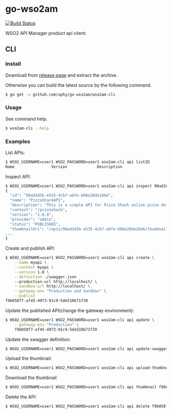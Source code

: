 # go-wso2am

[![Build Status](https://travis-ci.org/uphy/go-wso2am.svg?branch=master)](https://travis-ci.org/uphy/go-wso2am)

WSO2 API Manager product api client.

## CLI

### Install

Download from [release page](https://github.com/uphy/go-wso2am/releases) and extract the archive.

Otherwise you can build the latest source by the following command.

```bash
$ go get -u github.com/uphy/go-wso2am/wso2am-cli
```

### Usage

See command help.

```bash
$ wso2am-cli --help
```

### Examples

List APIs:

```bash
$ WSO2_USERNAME=user1 WSO2_PASSWORD=user1 wso2am-cli api listID
Name                Version             Description                                                       Status90ad3d5b-e535-4cb7-abfe-608e28de16b6 PizzaShackAPI       1.0.0               This is a simple API for Pizza Shack online pizza delivery store. PUBLISHED
```

Inspect API:

```bash
$ WSO2_USERNAME=user1 WSO2_PASSWORD=user1 wso2am-cli api inspect 90ad3d5b-e535-4cb7-abfe-608e28de16b6
{
  "id": "90ad3d5b-e535-4cb7-abfe-608e28de16b6",
  "name": "PizzaShackAPI",
  "description": "This is a simple API for Pizza Shack online pizza delivery store.",
  "context": "/pizzashack",
  "version": "1.0.0",
  "provider": "admin",
  "status": "PUBLISHED",
  "thumbnailUri": "/apis/90ad3d5b-e535-4cb7-abfe-608e28de16b6/thumbnail",
...
}
```

Create and publish API:

```bash
$ WSO2_USERNAME=user1 WSO2_PASSWORD=user1 wso2am-cli api create \
    --name myapi \
    --context myapi \
    --version 1.0 \
    --definition ./swagger.json
    --production-url http://localhost/ \
    --sandbox-url http://localhost/ \
    --gateway-env "Production and Sandbox" \
    --publish
f9b058f7-af45-4973-91c9-5de510b71f39
```

Update the published API(change the gateway environment):

```bash
$ WSO2_USERNAME=user1 WSO2_PASSWORD=user1 wso2am-cli api update \
    --gateway-env "Production" \
    f9b058f7-af45-4973-91c9-5de510b71f39
```

Update the swagger definition:

```bash
$ WSO2_USERNAME=user1 WSO2_PASSWORD=user1 wso2am-cli api update-swagger f9b058f7-af45-4973-91c9-5de510b71f39 ./swagger.json
```

Upload the thumbnail:

```bash
$ WSO2_USERNAME=user1 WSO2_PASSWORD=user1 wso2am-cli api upload-thumbnail f9b058f7-af45-4973-91c9-5de510b71f39 ./icon.jpeg
```

Download the thumbnail

```bash
$ WSO2_USERNAME=user1 WSO2_PASSWORD=user1 wso2am-cli api thumbnail f9b058f7-af45-4973-91c9-5de510b71f39 > icon.jpeg
```

Delete the API:

```bash
$ WSO2_USERNAME=user1 WSO2_PASSWORD=user1 wso2am-cli api delete f9b058f7-af45-4973-91c9-5de510b71f39
```